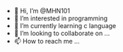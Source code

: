 - 👋 Hi, I’m @MHN101
- 👀 I’m interested in programming
- 🌱 I’m currently learning c language
- 💞️ I’m looking to collaborate on ...
- 📫 How to reach me ...

<!---
MHN101/MHN101 is a ✨ special ✨ repository because its `README.md` (this file) appears on your GitHub profile.
You can click the Preview link to take a look at your changes.
--->
